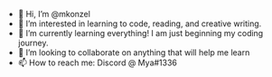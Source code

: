 - 👋 Hi, I’m @mkonzel
- 👀 I’m interested in learning to code, reading, and creative writing.
- 🌱 I’m currently learning everything! I am just beginning my coding journey.
- 💞️ I’m looking to collaborate on anything that will help me learn
- 📫 How to reach me: Discord @ Mya#1336

<!---
mkonzel/mkonzel is a ✨ special ✨ repository because its `README.md` (this file) appears on your GitHub profile.
You can click the Preview link to take a look at your changes.
--->
